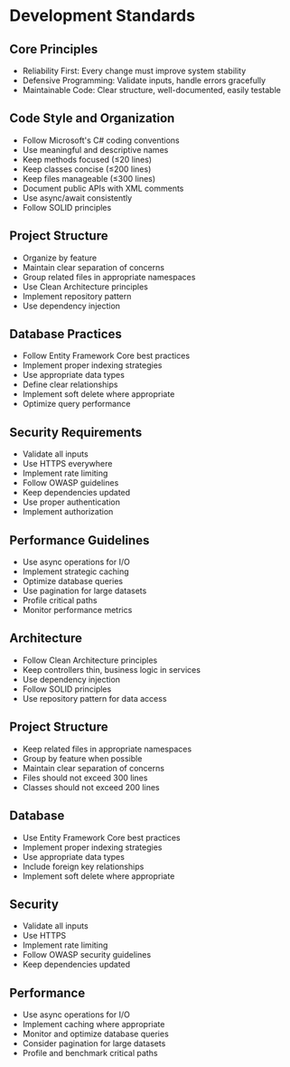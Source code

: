 # Development Standards

## Core Principles
- Reliability First: Every change must improve system stability
- Defensive Programming: Validate inputs, handle errors gracefully
- Maintainable Code: Clear structure, well-documented, easily testable

## Code Style and Organization
- Follow Microsoft's C# coding conventions
- Use meaningful and descriptive names
- Keep methods focused (≤20 lines)
- Keep classes concise (≤200 lines)
- Keep files manageable (≤300 lines)
- Document public APIs with XML comments
- Use async/await consistently
- Follow SOLID principles

## Project Structure
- Organize by feature
- Maintain clear separation of concerns
- Group related files in appropriate namespaces
- Use Clean Architecture principles
- Implement repository pattern
- Use dependency injection

## Database Practices
- Follow Entity Framework Core best practices
- Implement proper indexing strategies
- Use appropriate data types
- Define clear relationships
- Implement soft delete where appropriate
- Optimize query performance

## Security Requirements
- Validate all inputs
- Use HTTPS everywhere
- Implement rate limiting
- Follow OWASP guidelines
- Keep dependencies updated
- Use proper authentication
- Implement authorization

## Performance Guidelines
- Use async operations for I/O
- Implement strategic caching
- Optimize database queries
- Use pagination for large datasets
- Profile critical paths
- Monitor performance metrics

## Architecture
- Follow Clean Architecture principles
- Keep controllers thin, business logic in services
- Use dependency injection
- Follow SOLID principles
- Use repository pattern for data access

## Project Structure
- Keep related files in appropriate namespaces
- Group by feature when possible
- Maintain clear separation of concerns
- Files should not exceed 300 lines
- Classes should not exceed 200 lines

## Database
- Use Entity Framework Core best practices
- Implement proper indexing strategies
- Use appropriate data types
- Include foreign key relationships
- Implement soft delete where appropriate

## Security
- Validate all inputs
- Use HTTPS
- Implement rate limiting
- Follow OWASP security guidelines
- Keep dependencies updated

## Performance
- Use async operations for I/O
- Implement caching where appropriate
- Monitor and optimize database queries
- Consider pagination for large datasets
- Profile and benchmark critical paths
